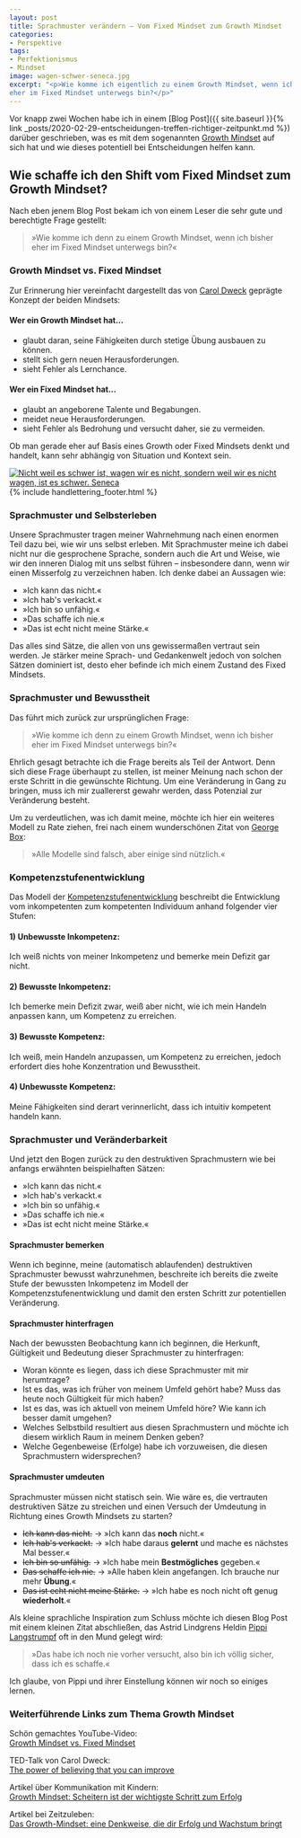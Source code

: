```yaml
---
layout: post
title: Sprachmuster verändern – Vom Fixed Mindset zum Growth Mindset
categories:
- Perspektive
tags:
- Perfektionismus
- Mindset
image: wagen-schwer-seneca.jpg
excerpt: "<p>Wie komme ich eigentlich zu einem Growth Mindset, wenn ich bisher
eher im Fixed Mindset unterwegs bin?</p>"
---
```


Vor knapp zwei Wochen habe ich in einem [Blog Post]({{ site.baseurl }}{% link _posts/2020-02-29-entscheidungen-treffen-richtiger-zeitpunkt.md %}) darüber geschrieben, was es
mit dem sogenannten [Growth Mindset](https://en.wikipedia.org/wiki/Mindset#Fixed_and_Growth_Mindset) auf sich hat und wie dieses potentiell bei
Entscheidungen helfen kann.

## Wie schaffe ich den Shift vom Fixed Mindset zum Growth Mindset?

Nach eben jenem Blog Post bekam ich von einem Leser die sehr gute und
berechtigte Frage gestellt:

>»Wie komme ich denn zu einem Growth Mindset, wenn ich bisher eher im Fixed
Mindset unterwegs bin?«

### Growth Mindset vs. Fixed Mindset

Zur Erinnerung hier vereinfacht dargestellt das von
[Carol Dweck](https://en.wikipedia.org/wiki/Carol_Dweck)
geprägte Konzept der beiden Mindsets:

#### Wer ein Growth Mindset hat...
* glaubt daran, seine Fähigkeiten durch stetige Übung ausbauen zu können.
* stellt sich gern neuen Herausforderungen.
* sieht Fehler als Lernchance.

#### Wer ein Fixed Mindset hat...
* glaubt an angeborene Talente und Begabungen.
* meidet neue Herausforderungen.
* sieht Fehler als Bedrohung und versucht daher, sie zu vermeiden.

Ob man gerade eher auf Basis eines Growth oder Fixed Mindsets denkt und handelt,
kann sehr abhängig von Situation und Kontext sein.

[![Nicht weil es schwer ist, wagen wir es nicht, sondern weil wir es nicht wagen, ist es schwer. Seneca]({{site.baseurl}}/assets/img/posts/wagen-schwer-seneca.jpg)]({{site.baseurl}}/assets/img/posts/wagen-schwer-seneca.jpg)
{% include handlettering_footer.html %}

### Sprachmuster und Selbsterleben

Unsere Sprachmuster tragen meiner Wahrnehmung nach einen enormen Teil dazu bei,
wie wir uns selbst erleben. Mit Sprachmuster meine ich dabei nicht nur die
gesprochene Sprache, sondern auch die Art und Weise, wie wir den inneren Dialog
mit uns selbst führen – insbesondere dann, wenn wir einen Misserfolg zu
verzeichnen haben. Ich denke dabei an Aussagen wie:

* »Ich kann das nicht.«
* »Ich hab's verkackt.«
* »Ich bin so unfähig.«
* »Das schaffe ich nie.«
* »Das ist echt nicht meine Stärke.«

Das alles sind Sätze, die allen von uns gewissermaßen vertraut sein werden. Je
stärker meine Sprach- und Gedankenwelt jedoch von solchen Sätzen dominiert ist,
desto eher befinde ich mich einem Zustand des Fixed Mindsets.

### Sprachmuster und Bewusstheit

Das führt mich zurück zur ursprünglichen Frage:

>»Wie komme ich denn zu einem Growth Mindset, wenn ich bisher eher im Fixed
Mindset unterwegs bin?«

Ehrlich gesagt betrachte ich die Frage bereits als Teil der Antwort. Denn sich
diese Frage überhaupt zu stellen, ist meiner Meinung nach schon der erste
Schritt in die gewünschte Richtung. Um eine Veränderung in Gang zu bringen, muss
ich mir zuallererst gewahr werden, dass Potenzial zur Veränderung besteht.

Um zu verdeutlichen, was ich damit meine, möchte ich hier ein weiteres Modell zu
Rate ziehen, frei nach einem wunderschönen Zitat von [George Box](https://de.wikipedia.org/wiki/George_Box):

> »Alle Modelle sind falsch, aber einige sind nützlich.«

### Kompetenzstufenentwicklung

Das Modell der [Kompetenzstufenentwicklung](https://de.wikipedia.org/wiki/Kompetenzstufenentwicklung) beschreibt die Entwicklung vom inkompetenten zum
kompetenten Individuum anhand folgender vier Stufen:

#### 1) Unbewusste Inkompetenz:
Ich weiß nichts von meiner Inkompetenz und bemerke mein Defizit gar nicht.

#### 2) Bewusste Inkompetenz:
Ich bemerke mein Defizit zwar, weiß aber nicht, wie ich mein Handeln anpassen
kann, um Kompetenz zu erreichen.

#### 3) Bewusste Kompetenz:
Ich weiß, mein Handeln anzupassen, um Kompetenz zu erreichen, jedoch erfordert
dies hohe Konzentration und Bewusstheit.

#### 4) Unbewusste Kompetenz:
Meine Fähigkeiten sind derart verinnerlicht, dass ich intuitiv kompetent handeln
kann.

### Sprachmuster und Veränderbarkeit

Und jetzt den Bogen zurück zu den destruktiven Sprachmustern wie bei anfangs
erwähnten beispielhaften Sätzen:

* »Ich kann das nicht.«
* »Ich hab's verkackt.«
* »Ich bin so unfähig.«
* »Das schaffe ich nie.«
* »Das ist echt nicht meine Stärke.«

#### Sprachmuster bemerken

Wenn ich beginne, meine (automatisch ablaufenden) destruktiven Sprachmuster
bewusst wahrzunehmen, beschreite ich bereits die zweite Stufe der bewussten
Inkompetenz im Modell der Kompetenzstufenentwicklung und damit den ersten
Schritt zur potentiellen Veränderung.

#### Sprachmuster hinterfragen

Nach der bewussten Beobachtung kann ich beginnen, die Herkunft, Gültigkeit und
Bedeutung dieser Sprachmuster zu hinterfragen:

* Woran könnte es liegen, dass ich diese Sprachmuster mit mir herumtrage?
* Ist es das, was ich früher von meinem Umfeld gehört habe? Muss das heute
noch Gültigkeit für mich haben?
* Ist es das, was ich aktuell von meinem Umfeld höre? Wie kann ich besser damit
umgehen?
* Welches Selbstbild resultiert aus diesen Sprachmustern und möchte ich diesem
wirklich Raum in meinem Denken geben?
* Welche Gegenbeweise (Erfolge) habe ich vorzuweisen, die diesen Sprachmustern
widersprechen?

#### Sprachmuster umdeuten

Sprachmuster müssen nicht statisch sein. Wie wäre es, die vertrauten
destruktiven Sätze zu streichen und einen Versuch der Umdeutung in Richtung
eines Growth Mindsets zu starten?

* ~~Ich kann das nicht.~~ → »Ich kann das **noch** nicht.«
* ~~Ich hab's verkackt.~~ → »Ich habe daraus **gelernt** und mache es nächstes Mal besser.«
* ~~Ich bin so unfähig.~~ → »Ich habe mein **Bestmögliches** gegeben.«
* ~~Das schaffe ich nie.~~ → »Alle haben klein angefangen. Ich brauche nur mehr **Übung**.«
* ~~Das ist echt nicht meine Stärke.~~ → »Ich habe es noch nicht oft genug **wiederholt**.«

Als kleine sprachliche Inspiration zum Schluss möchte ich diesen Blog Post mit
einem kleinen Zitat abschließen, das Astrid Lindgrens Heldin
[Pippi Langstrumpf](https://de.wikipedia.org/wiki/Pippi_Langstrumpf)
oft in den Mund gelegt wird:
>»Das habe ich noch nie vorher versucht, also bin ich völlig sicher, dass ich es schaffe.«

Ich glaube, von Pippi und ihrer Einstellung können wir noch so einiges lernen.

### Weiterführende Links zum Thema Growth Mindset

Schön gemachtes YouTube-Video:<br/>
[Growth Mindset vs. Fixed Mindset](https://www.youtube.com/watch?v=I79fZFvz9JA)

TED-Talk von Carol Dweck:<br/>
[The power of believing that you can improve](https://www.ted.com/talks/carol_dweck_the_power_of_believing_that_you_can_improve)

Artikel über Kommunikation mit Kindern:<br/>
[Growth Mindset: Scheitern ist der wichtigste Schritt zum Erfolg](https://bildungsthemen.phorms.de/de/top-themen/growth-mindset/growth-mindset-scheitern-ist-der-wichtigste-schritt-zum-erfolg)

Artikel bei Zeitzuleben:<br/>
[Das Growth-Mindset: eine Denkweise, die dir Erfolg und Wachstum bringt](https://zeitzuleben.de/growth-mindset/)
